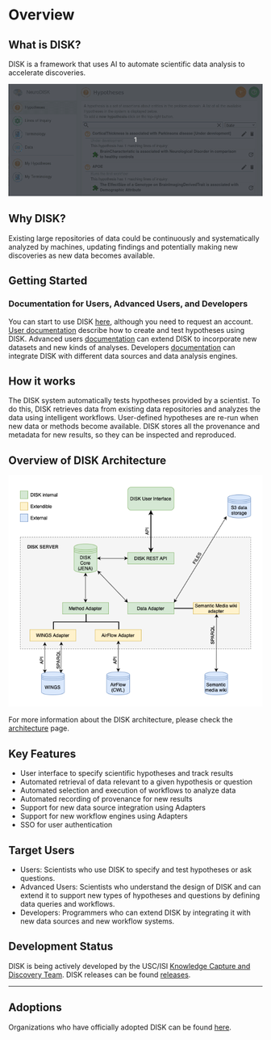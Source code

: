 # Overview

## What is DISK?

DISK is a framework that uses AI to automate scientific data analysis to accelerate discoveries. 

![DISK](figures/user-guide/web.gif "DISK")


## Why DISK?

Existing large repositories of
data could be continuously and systematically analyzed by
machines, updating findings and potentially making new
discoveries as new data becomes available.

## Getting Started


### Documentation for Users, Advanced Users, and Developers

You can start to use DISK [here](https://disk.isi.edu), although you need to request an account.
[User documentation](user-guide/) describe how to create and test hypotheses using DISK.
Advanced users [documentation](advanced-user/) can extend DISK to incorporate new datasets and new kinds of analyses. Developers [documentation](developer-guide/) 
can integrate DISK with different data sources and data analysis engines.


## How it works

The DISK system automatically tests hypotheses provided by a scientist.
To do this, DISK retrieves data from existing data repositories and analyzes the data using intelligent workflows.
User-defined hypotheses are re-run when new data or methods become available. 
DISK stores all the provenance and metadata for new results, so they can be inspected and reproduced.

## Overview of DISK Architecture

![Disk API interactions](figures/DISK-adapters.png "DISK API interactions")

For more information about the DISK architecture, please check the [architecture](developer-guide/architecture/) page.

## Key Features

- User interface to specify scientific hypotheses and track results
- Automated retrieval of data relevant to a given hypothesis or question
- Automated selection and execution of workflows to analyze data
- Automated recording of provenance for new results
- Support for new data source integration using Adapters
- Support for new workflow engines using Adapters
- SSO for user authentication

## Target Users

- Users: Scientists who use DISK to specify and test hypotheses or ask questions.
- Advanced Users: Scientists who understand the design of DISK and can extend it to support new types of hypotheses and questions by defining data queries and workflows.
- Developers: Programmers who can extend DISK by integrating it with new data sources and new workflow systems.

## Development Status

DISK is being actively developed by the USC/ISI [Knowledge Capture and Discovery Team](https://knowledgecaptureanddiscovery.github.io/).
DISK releases can be found [releases](https://github.com/KnowledgeCaptureAndDiscovery/DISK-WEB/releases).

---



## Adoptions

Organizations who have officially adopted DISK can be found [here](adoptions).
